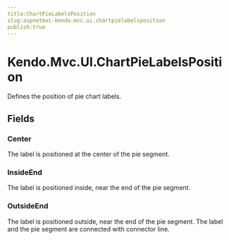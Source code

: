 ```yaml
---
title:ChartPieLabelsPosition
slug:aspnetmvc-kendo.mvc.ui.chartpielabelsposition
publish:true
---
```


# Kendo.Mvc.UI.ChartPieLabelsPosition

Defines the position of pie chart labels.

## Fields

### Center
The label is positioned at the center of the pie segment.

### InsideEnd
The label is positioned inside, near the end of the pie segment.

### OutsideEnd
The label is positioned outside, near the end of the pie segment.
            The label and the pie segment are connected with connector line.